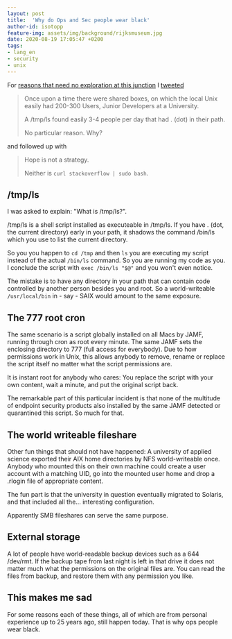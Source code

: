 ```yaml
---
layout: post
title:  'Why do Ops and Sec people wear black'
author-id: isotopp
feature-img: assets/img/background/rijksmuseum.jpg
date: 2020-08-19 17:05:47 +0200
tags:
- lang_en
- security
- unix
---
```

For [reasons that need no exploration at this junction](https://www.imdb.com/title/tt0108756) I [tweeted](https://twitter.com/isotopp/status/1296073392655933444)

> Once upon a time there were shared boxes, on which the local Unix easily had 200-300 Users, Junior Developers at a University.
>
> A /tmp/ls found easily 3-4 people per day that had . (dot) in their path.
>
> No particular reason. Why?

and followed up with

> Hope is not a strategy.
>
> Neither is `curl stackoverflow | sudo bash`.

## /tmp/ls

I was asked to explain: "What is /tmp/ls?". 

/tmp/ls is a shell script installed as executeable in /tmp/ls. If you have . (dot, the current directory) early in your path, it shadows the command /bin/ls which you use to list the current directory.

So you you happen to `cd /tmp` and then `ls` you are executing my script instead of the actual `/bin/ls` command. So you are running my code as you. I conclude the script with `exec /bin/ls "$@"` and you won't even notice.

The mistake is to have any directory in your path that can contain code controlled by another person besides you and root. So a world-writeable `/usr/local/bin` in - say - SAIX would amount to the same exposure.

## The 777 root cron

The same scenario is a script globally installed on all Macs by JAMF, running through cron as root every minute. The same JAMF sets the enclosing directory to 777 (full access for everybody). Due to how permissions work in Unix, this allows anybody to remove, rename or replace the script itself no matter what the script permissions are.

It is instant root for anybody who cares: You replace the script with your own content, wait a minute, and put the original script back.

The remarkable part of this particular incident is that none of the multitude of endpoint security products also installed by the same JAMF detected or quarantined this script. So much for that.

## The world writeable fileshare

Other fun things that should not have happened: A university of applied science exported their AIX home directories by NFS world-writeable once. Anybody who mounted this on their own machine could create a user account with a matching UID, go into the mounted user home and drop a .rlogin file of appropriate content.

The fun part is that the university in question eventually migrated to Solaris, and that included all the... interesting configuration.

Apparently SMB fileshares can serve the same purpose.

## External storage

A lot of people have world-readable backup devices such as a 644 /dev/rmt. If the backup tape from last night is left in that drive it does not matter much what the permissions on the original files are. You can read the files from backup, and restore them with any permission you like.

## This makes me sad

For some reasons each of these things, all of which are from personal experience up to 25 years ago, still happen today. That is why ops people wear black.